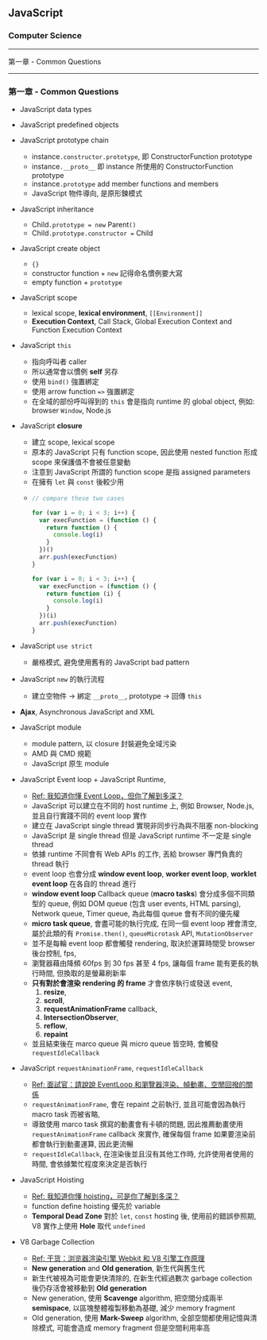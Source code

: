 ## JavaScript

### Computer Science

---

第一章 - Common Questions

---

### 第一章 - Common Questions

- JavaScript data types

- JavaScript predefined objects

- JavaScript prototype chain

  - instance`.constructor.prototype`, 即 ConstructorFunction prototype
  - instance`.__proto__` 即 instance 所使用的 ConstructorFunction prototype
  - instance`.prototype` add member functions and members
  - JavaScript 物件導向, 是原形鍊模式

- JavaScript inheritance

  - Child`.prototype = new` Parent`()`
  - Child`.prototype.constructor =` Child

- JavaScript create object

  - `{}`
  - constructor function + `new` 記得命名慣例要大寫
  - empty function + `prototype`

- JavaScript scope

  - lexical scope, **lexical environment**, `[[Environment]]`
  - **Execution Context**, Call Stack, Global Execution Context and Function Execution Context

- JavaScript `this`

  - 指向呼叫者 caller
  - 所以通常會以慣例 **self** 另存
  - 使用 `bind()` 強置綁定
  - 使用 arrow function `=>` 強置綁定
  - 在全域的部份呼叫得到的 `this` 會是指向 runtime 的 global object, 例如: browser `Window`, Node.js

- JavaScript **closure**

  - 建立 scope, lexical scope
  - 原本的 JavaScript 只有 function scope, 因此使用 nested function 形成 scope 來保護值不會被任意變動
  - 注意到 JavaScript 所謂的 function scope 是指 assigned parameters
  - 在擁有 `let` 與 `const` 後較少用
  - ```javascript
    // compare these two cases

    for (var i = 0; i < 3; i++) {
      var execFunction = (function () {
        return function () {
          console.log(i)
        }
      })()
      arr.push(execFunction)
    }

    for (var i = 0; i < 3; i++) {
      var execFunction = (function () {
        return function (i) {
          console.log(i)
        }
      })(i)
      arr.push(execFunction)
    }
    ```

- JavaScript `use strict`

  - 嚴格模式, 避免使用舊有的 JavaScript bad pattern

- JavaScript `new` 的執行流程

  - 建立空物件 -> 綁定 `__proto__`, prototype -> 回傳 `this`

- **Ajax**, Asynchronous JavaScript and XML

- JavaScript module

  - module pattern, 以 closure 封裝避免全域污染
  - AMD 與 CMD 規範
  - JavaScript 原生 module

- JavaScript Event loop + JavaScript Runtime,

  - [Ref: 我知道你懂 Event Loop，但你了解到多深？](https://yeefun.github.io/event-loop-in-depth/?fbclid=IwAR1Q-4-8N2zdGEgcilB6mkgKGG_8wsDFRr48F5hajUBim4LXCPTiJM7bn0I)
  - JavaScript 可以建立在不同的 host runtime 上, 例如 Browser, Node.js, 並且自行實踐不同的 event loop 實作
  - 建立在 JavaScript single thread 實現非同步行為與不阻塞 non-blocking
  - JavaScript 是 single thread 但是 JavaScript runtime 不一定是 single thread
  - 依據 runtime 不同會有 Web APIs 的工作, 丟給 browser 專門負責的 thread 執行
  - event loop 也會分成 **window event loop**, **worker event loop**, **worklet event loop** 在各自的 thread 進行
  - **window event loop** Callback queue (**macro tasks**) 會分成多個不同類型的 queue, 例如 DOM queue (包含 user events, HTML parsing), Network queue, Timer queue, 為此每個 queue 會有不同的優先權
  - **micro task queue**, 會盡可能的執行完成, 在同一個 event loop 裡會清空, 屬於此類的有 `Promise.then()`, `queueMicrotask` API, `MutationObserver`
  - 並不是每輪 event loop 都會觸發 rendering, 取決於運算時間受 browser 後台控制, fps,
  - 瀏覽器藉由降頻 60fps 到 30 fps 甚至 4 fps, 讓每個 frame 能有更長的執行時間, 但換取的是螢幕刷新率
  - **只有對於會渲染 rendering 的 frame** 才會依序執行或發送 event,
    1. **resize**,
    1. **scroll**,
    1. **requestAnimationFrame** callback,
    1. **IntersectionObserver**,
    1. **reflow**,
    1. **repaint**
  - 並且結束後在 marco queue 與 micro queue 皆空時, 會觸發 `requestIdleCallback`

- JavaScript `requestAnimationFrame`, `requestIdleCallback`

  - [Ref: 面試官：請說說 EventLoop 和瀏覽器渲染、幀動畫、空閒回撥的關係](https://www.gushiciku.cn/pl/pEI7/zh-tw)
  - `requestAnimationFrame`, 會在 repaint 之前執行, 並且可能會因為執行 macro task 而被省略,
  - 導致使用 marco task 撰寫的動畫會有卡頓的問題, 因此推薦動畫使用 `requestAnimationFrame` callback 來實作, 確保每個 frame 如果要渲染前都會執行到動畫運算, 因此更流暢
  - `requestIdleCallback`, 在渲染後並且沒有其他工作時, 允許使用者使用的時間, 會依據繁忙程度來決定是否執行

- JavaScript Hoisting

  - [Ref: 我知道你懂 hoisting，可是你了解到多深？](https://blog.techbridge.cc/2018/11/10/javascript-hoisting/)
  - function define hoisting 優先於 variable
  - **Temporal Dead Zone** 對於 `let`, `const` hosting 後, 使用前的錯誤參照期, V8 實作上使用 **Hole** 取代 `undefined`

- V8 Garbage Collection
  - [Ref: 干货：浏览器渲染引擎 Webkit 和 V8 引擎工作原理](https://segmentfault.com/a/1190000018806562)
  - **New generation** and **Old generation**, 新生代與舊生代
  - 新生代被視為可能會更快清除的, 在新生代經過數次 garbage collection 後仍存活會被移動到 **Old generation**
  - New generation, 使用 **Scavenge** algorithm, 把空間分成兩半 **semispace**, 以區塊整體複製移動為基礎, 減少 memory fragment
  - Old generation, 使用 **Mark-Sweep** algorithm, 全部空間都使用記憶與清除模式, 可能會造成 memory fragment 但是空間利用率高
